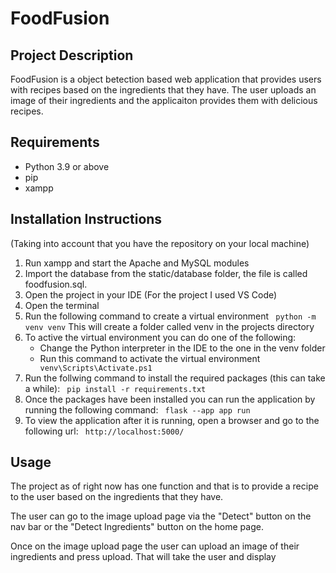 # FoodFusion

## Project Description
FoodFusion is a object betection based web application that provides users with recipes based on the ingredients that they have. The user uploads an image of their ingredients and the applicaiton provides them with delicious recipes.

## Requirements
- Python 3.9 or above
- pip
- xampp
  
## Installation Instructions
(Taking into account that you have the repository on your local machine)
1. Run xampp and start the Apache and MySQL modules
2. Import the database from the static/database folder, the file is called foodfusion.sql.
3. Open the project in your IDE (For the project I used VS Code)
4. Open the terminal
5. Run the following command to create a virtual environment
``` python -m venv venv``` This will create a folder called venv in the projects directory
6.  To active the virtual environment you can do one of the following:
    - Change the Python interpreter in the IDE to the one in the venv folder
    - Run this command to activate the virtual environment
    ``` venv\Scripts\Activate.ps1```
7. Run the follwing command to install the required packages (this can take a while):
``` pip install -r requirements.txt```
8. Once the packages have been installed you can run the application by running the following command:
``` flask --app app run```
9. To view the application after it is running, open a browser and go to the following url:
``` http://localhost:5000/```

## Usage
The project as of right now has one function and that is to provide a recipe to the user based on the ingredients that they have. 

The user can go to the image upload page via the "Detect" button on the nav bar or the "Detect Ingredients" button on the home page. 

Once on the image upload page the user can upload an image of their ingredients and press upload. That will take the user and display 
